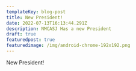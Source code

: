 ```yaml
---
templateKey: blog-post
title: New President!
date: 2022-07-13T16:13:44.291Z
description: NMCASJ Has a new President
draft: true
featuredpost: true
featuredimage: /img/android-chrome-192x192.png
---
```

New President!